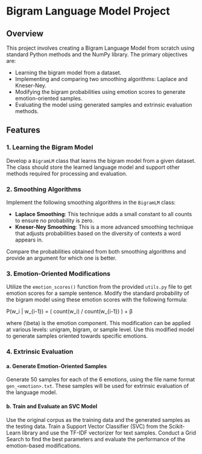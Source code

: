 
# Bigram Language Model Project

## Overview

This project involves creating a Bigram Language Model from scratch using standard Python methods and the NumPy library. The primary objectives are:

- Learning the bigram model from a dataset.
- Implementing and comparing two smoothing algorithms: Laplace and Kneser-Ney.
- Modifying the bigram probabilities using emotion scores to generate emotion-oriented samples.
- Evaluating the model using generated samples and extrinsic evaluation methods.

## Features

### 1. Learning the Bigram Model

Develop a `BigramLM` class that learns the bigram model from a given dataset. The class should store the learned language model and support other methods required for processing and evaluation.

### 2. Smoothing Algorithms

Implement the following smoothing algorithms in the `BigramLM` class:

- **Laplace Smoothing**: This technique adds a small constant to all counts to ensure no probability is zero.
- **Kneser-Ney Smoothing**: This is a more advanced smoothing technique that adjusts probabilities based on the diversity of contexts a word appears in.

Compare the probabilities obtained from both smoothing algorithms and provide an argument for which one is better.

### 3. Emotion-Oriented Modifications

Utilize the `emotion_scores()` function from the provided `utils.py` file to get emotion scores for a sample sentence. Modify the standard probability of the bigram model using these emotion scores with the following formula:

P(w_i | w_{i-1}) = ( count(w_i) / count(w_{i-1}) ) + β


where \(\beta\) is the emotion component. This modification can be applied at various levels: unigram, bigram, or sample level. Use this modified model to generate samples oriented towards specific emotions.

### 4. Extrinsic Evaluation

#### a. Generate Emotion-Oriented Samples

Generate 50 samples for each of the 6 emotions, using the file name format `gen_<emotion>.txt`. These samples will be used for extrinsic evaluation of the language model.

#### b. Train and Evaluate an SVC Model

Use the original corpus as the training data and the generated samples as the testing data. Train a Support Vector Classifier (SVC) from the Scikit-Learn library and use the TF-IDF vectorizer for text samples. Conduct a Grid Search to find the best parameters and evaluate the performance of the emotion-based modifications.
